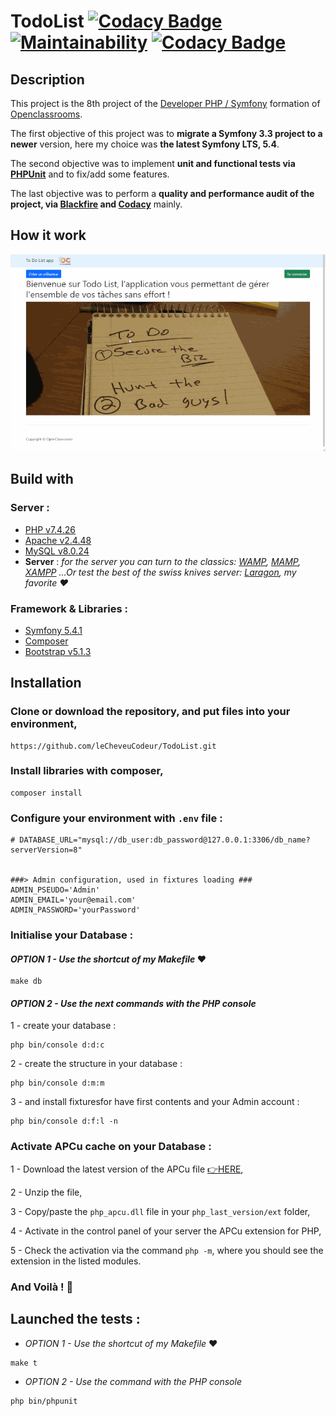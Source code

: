 # TodoList [![Codacy Badge](https://app.codacy.com/project/badge/Grade/20872575b2934283ba8773a14a334d63)](https://www.codacy.com/gh/leCheveuCodeur/TodoList/dashboard?utm_source=github.com&amp;utm_medium=referral&amp;utm_content=leCheveuCodeur/TodoList&amp;utm_campaign=Badge_Grade) [![Maintainability](https://api.codeclimate.com/v1/badges/2d02201b1d9fa991db44/maintainability)](https://codeclimate.com/github/leCheveuCodeur/TodoList/maintainability) [![Codacy Badge](https://app.codacy.com/project/badge/Coverage/20872575b2934283ba8773a14a334d63)](https://www.codacy.com/gh/leCheveuCodeur/TodoList/dashboard?utm_source=github.com&utm_medium=referral&utm_content=leCheveuCodeur/TodoList&utm_campaign=Badge_Coverage)

## Description

This project is the 8th project of the [Developer PHP / Symfony](https://openclassrooms.com/fr/paths/59-developpeur-dapplication-php-symfony) formation of [Openclassrooms](https://openclassrooms.com/).

The first objective of this project was to **migrate a Symfony 3.3 project to a newer** version, here my choice was **the latest Symfony LTS, 5.4**.

The second objective was to implement **unit and functional tests via [PHPUnit](https://phpunit.readthedocs.io/en/9.5/)** and to fix/add some features.

The last objective was to perform a **quality and performance audit of the project, via [Blackfire](https://blackfire.io/) and [Codacy](https://www.codacy.com/)** mainly.

## How it work

![TodoList](TodoList.gif)

## Build with

### Server :

- [PHP v7.4.26](https://www.php.net/releases/index.php)
- [Apache v2.4.48](https://www.apachelounge.com/download/VC15/)
- [MySQL v8.0.24](https://downloads.mysql.com/archives/installer/)
- **Server** : *for the server you can turn to the classics: [WAMP](https://www.wampserver.com/), [MAMP](https://www.mamp.info/en/downloads/), [XAMPP](https://www.apachefriends.org/fr/index.html) ...Or test the best of the swiss knives server: [Laragon](https://laragon.org/), my favorite ❤️*

### Framework & Libraries :

- [Symfony 5.4.1](https://symfony.com/releases/5.4)
- [Composer](https://getcomposer.org/download/)
- [Bootstrap v5.1.3](https://getbootstrap.com/)

## Installation

### **Clone or download the repository**, and put files into your environment,

```
https://github.com/leCheveuCodeur/TodoList.git
```

### Install libraries with **composer**,

```
composer install
```

### Configure your environment with `.env` file :

```
# DATABASE_URL="mysql://db_user:db_password@127.0.0.1:3306/db_name?serverVersion=8"


###> Admin configuration, used in fixtures loading ###
ADMIN_PSEUDO='Admin'
ADMIN_EMAIL='your@email.com'
ADMIN_PASSWORD='yourPassword'
```

### Initialise your Database :
#### *OPTION 1 - Use the shortcut of my Makefile* ❤️
```
make db
```
#### *OPTION 2 - Use the next commands with the PHP console*
1 - create your database :

````
php bin/console d:d:c
````

2 - create the structure in your database :

```
php bin/console d:m:m
```

3 - and install fixturesfor have first contents and your Admin account :

```
php bin/console d:f:l -n
```
### Activate APCu cache on your Database :
1 - Download the latest version of the APCu file [👉HERE](https://pecl.php.net/package/APCU),

2 - Unzip the file,

3 - Copy/paste the `php_apcu.dll` file in your `php_last_version/ext` folder,

4 - Activate in the control panel of your server the APCu extension for PHP,

5 - Check the activation via the command `php -m`, where you should see the extension in the listed modules.

### And Voilà ! 🎉

## Launched the tests :
- *OPTION 1 - Use the shortcut of my Makefile* ❤️
```
make t
```
- *OPTION 2 - Use the command with the PHP console*
```
php bin/phpunit
```
